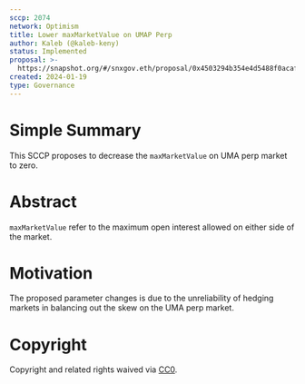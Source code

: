 ```yaml
---
sccp: 2074
network: Optimism
title: Lower maxMarketValue on UMAP Perp
author: Kaleb (@kaleb-keny)
status: Implemented
proposal: >-
  https://snapshot.org/#/snxgov.eth/proposal/0x4503294b354e4d5488f0acaf915a5ccd81bb1f888186b51f2bef8fbe38fde01b
created: 2024-01-19
type: Governance
---
```


# Simple Summary

This SCCP proposes to decrease the `maxMarketValue` on UMA perp market to zero.

# Abstract

`maxMarketValue` refer to the maximum open interest allowed on either side of the market.

# Motivation

The proposed parameter changes is due to the unreliability of hedging markets in balancing out the skew on the UMA perp market. 

# Copyright

Copyright and related rights waived via [CC0](https://creativecommons.org/publicdomain/zero/1.0/).


